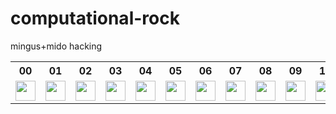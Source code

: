 # computational-rock
mingus+mido hacking

<table>
<tr>
<th>00</th>
<th>01</th>
<th>02</th>
<th>03</th>
<th>04</th>
<th>05</th>
<th>06</th>
<th>07</th>
<th>08</th>
<th>09</th>
<th>10</th>
<th>11</th>
<th>12</th>
<th>13</th>
<th>14</th>
<th>15</th>
</tr>
<tr>
<td><img src="plots/00.png" width="32px">

</td>
<td><img src="plots/01.png" width="32px">

</td>
<td><img src="plots/02.png" width="32px">

</td>
<td><img src="plots/03.png" width="32px">

</td>
<td><img src="plots/04.png" width="32px">

</td>
<td><img src="plots/05.png" width="32px">

</td>
<td><img src="plots/06.png" width="32px">

</td>
<td><img src="plots/07.png" width="32px">

</td>
<td><img src="plots/08.png" width="32px">

</td>
<td><img src="plots/09.png" width="32px">

</td>
<td><img src="plots/10.png" width="32px">

</td>
<td><img src="plots/11.png" width="32px">

</td>
<td><img src="plots/12.png" width="32px">

</td>
<td><img src="plots/13.png" width="32px">

</td>
<td><img src="plots/14.png" width="32px">

</td>
<td><img src="plots/15.png" width="32px">

</td>
</tr>
</table>
